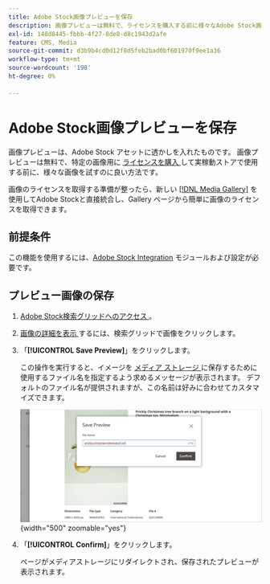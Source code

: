```yaml
---
title: Adobe Stock画像プレビューを保存
description: 画像プレビューは無料で、ライセンスを購入する前に様々なAdobe Stock画像を試すのに適した方法です。
exl-id: 148d8445-fbbb-4f27-8de8-d8c1943d2afe
feature: CMS, Media
source-git-commit: d3b9b4cd0d12f8d5feb2bad0bf601970f9ee1a36
workflow-type: tm+mt
source-wordcount: '198'
ht-degree: 0%

---
```


# Adobe Stock画像プレビューを保存

画像プレビューは、Adobe Stock アセットに透かしを入れたものです。 画像プレビューは無料で、特定の画像用に [ ライセンスを購入 ][stock-license] して実稼動ストアで使用する前に、様々な画像を試すのに良い方法です。

画像のライセンスを取得する準備が整ったら、新しい [[!DNL Media Gallery]](media-gallery.md) を使用してAdobe Stockと直接統合し、Gallery ページから簡単に画像のライセンスを取得できます。

## 前提条件

この機能を使用するには、[Adobe Stock Integration][adobe-stock-integration] モジュールおよび設定が必要です。

## プレビュー画像の保存

1. [Adobe Stock検索グリッドへのアクセス ][access-search]。

1. [ 画像の詳細を表示 ][view-details] するには、検索グリッドで画像をクリックします。

1. 「**[!UICONTROL Save Preview]**」をクリックします。

   この操作を実行すると、イメージを [ メディア ストレージ ][media-storage] に保存するために使用するファイル名を指定するよう求めるメッセージが表示されます。 デフォルトのファイル名が提供されますが、この名前は好みに合わせてカスタマイズできます。

   ![Adobe Stockのプレビュー画像を保存 ](./assets/adobe-stock-save-preview.png){width="500" zoomable="yes"}

1. 「**[!UICONTROL Confirm]**」をクリックします。

   ページがメディアストレージにリダイレクトされ、保存されたプレビューが表示されます。

[stock-license]: adobe-stock-license-image.md
[access-search]: adobe-stock-manage.md#access-the-adobe-stock-search-grid
[view-details]: adobe-stock-manage.md#view-image-details
[media-storage]: media-storage.md
[adobe-stock-integration]: adobe-stock.md
